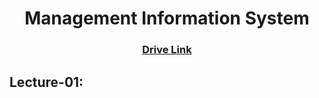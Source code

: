 <h1 align="center">Management Information System</h1>
<h3 align="center"> <a href="https://drive.google.com/drive/u/0/folders/1jcusy_T8WfoXjz8Ht8TgZFulxUL2pdnT" title="Drive Link of MIS"><ins>Drive Link</ins></a> </h3>

## Lecture-01: 
